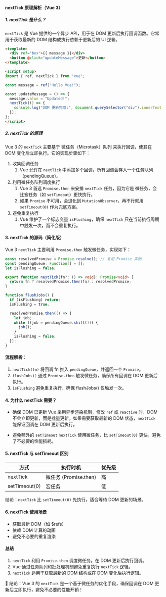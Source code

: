 #### nextTick 原理解析（Vue 3）

##### 1. nextTick 是什么？

`nextTick` 是 Vue 提供的一个异步 API，用于在 DOM 更新后执行回调函数。它常用于获取最新的 DOM 结构或执行依赖于更新后的 UI 逻辑。

```HTML
<template>
  <div ref="box">{{ message }}</div>
  <button @click="updateMessage">更新</button>
</template>

<script setup>
import { ref, nextTick } from "vue";

const message = ref("Hello Vue!");

const updateMessage = () => {
  message.value = "Updated!";
  nextTick(() => {
    console.log("DOM 更新完成:", document.querySelector("div").innerText);
  });
};
</script>
```

##### 2. nextTick 的原理

Vue 3 的 `nextTick` 主要基于 微任务（Microtask）队列 来执行回调，使其在 DOM 变化后立即执行。它的实现步骤如下：

1. 收集回调任务
   1. Vue 允许在 `nextTick` 中添加多个回调，所有回调会存入一个任务队列（pendingQueue）。
2. 利用微任务队列调度执行
   1. Vue 3 首选 `Promise.then` 来安排 `nextTick` 任务，因为它是 微任务，会比宏任务（如 `setTimeout`）更快执行。
   2. 如果 `Promise` 不可用，会退化到 `MutationObserver`，再不行就用 `setTimeout(0)` 作为兜底方案。
3. 避免重复执行
   1. Vue 维护了一个标志变量 `isFlushing`，确保 `nextTick` 只在当前执行周期中触发一次，而不会重复执行。

#### 3. nextTick 的源码（简化版）

Vue 3 `nextTick` 主要利用 `Promise.then` 触发微任务，实现如下：

```ts
const resolvedPromise = Promise.resolve(); // 复用 Promise 实例
const pendingQueue: Function[] = [];
let isFlushing = false;

export function nextTick(fn?: () => void): Promise<void> {
  return fn ? resolvedPromise.then(fn) : resolvedPromise;
}

function flushJobs() {
  if (isFlushing) return;
  isFlushing = true;

  resolvedPromise.then(() => {
    let job;
    while ((job = pendingQueue.shift())) {
      job();
    }
    isFlushing = false;
  });
}
```

#### 流程解析：

1. `nextTick(fn)` 将回调 fn 推入 `pendingQueue`，并返回一个 `Promise`。
2. `flushJobs()` 通过 `Promise.then` 触发微任务，确保所有回调在 DOM 更新后执行。
3. `isFlushing` 避免重复执行，确保 flushJobs() 仅触发一次。

#### 4. 为什么 nextTick 需要？

- 确保 DOM 已更新
  Vue 采用异步渲染机制，修改 `ref` 或 `reactive` 时，DOM 不会立即更新，而是批量更新。如果需要获取最新的 DOM 状态，`nextTick` 能保证回调在 DOM 更新后执行。

* 避免额外的 `setTimeout`
  `nextTick` 使用微任务，比 `setTimeout(0)` 更快，避免了不必要的性能损耗。

#### 5. nextTick 与 setTimeout 区别

| 方式          | 执行时机              | 优先级 |
| ------------- | --------------------- | ------ |
| nextTick      | 微任务 (Promise.then) | 高     |
| setTimeout(0) | 宏任务                | 低     |

结论：`nextTick` 比 `setTimeout(0)` 先执行，适合等待 DOM 更新的场景。

#### 6. nextTick 使用场景

- 获取最新 DOM（如 $refs）
- 依赖 DOM 计算的动画
- 避免不必要的重复渲染

#### 总结

1. `nextTick` 利用 `Promise.then` 调度微任务，在 DOM 更新后执行回调。
2. Vue 通过任务队列和批处理机制避免重复执行 `nextTick` 逻辑。
3. `nextTick` 适用于获取最新的 DOM 结构或在 DOM 变化后执行逻辑。

🚀 结论：Vue 3 的 `nextTick` 是一个基于微任务的优化手段，确保回调在 DOM 更新后立即执行，避免不必要的性能开销！
